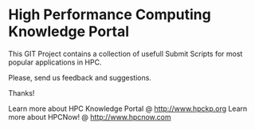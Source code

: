 High Performance Computing Knowledge Portal 
====================================================================
This GIT Project contains a collection of usefull Submit Scripts
for most popular applications in HPC.
 
Please, send us feedback and suggestions.

Thanks!

Learn more about HPC Knowledge Portal @ http://www.hpckp.org
Learn more about HPCNow! @ http://www.hpcnow.com
